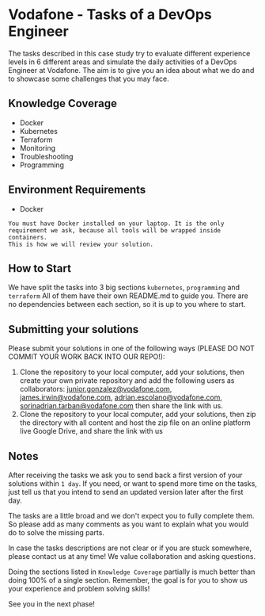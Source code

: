 # Vodafone - Tasks of a DevOps Engineer

The tasks described in this case study try to evaluate different experience levels in 6 different areas and simulate the daily activities of a DevOps Engineer at Vodafone.
The aim is to give you an idea about what we do and to showcase some challenges that you may face.

## Knowledge Coverage
- Docker
- Kubernetes
- Terraform
- Monitoring
- Troubleshooting
- Programming

## Environment Requirements
- Docker

```
You must have Docker installed on your laptop. It is the only requirement we ask, because all tools will be wrapped inside containers.
This is how we will review your solution.
```

## How to Start
We have split the tasks into 3 big sections `kubernetes`, `programming` and `terraform`
All of them have their own README&#46;md to guide you. There are no dependencies between each section, so it is up to you where to start.

## Submitting your solutions
Please submit your solutions in one of the following ways (PLEASE DO NOT COMMIT YOUR WORK BACK INTO OUR REPO!):
1. Clone the repository to your local computer, add your solutions, then create your own private repository and add the following users as collaborators: junior.gonzalez@vodafone.com, james.irwin@vodafone.com, adrian.escolano@vodafone.com, sorinadrian.tarban@vodafone.com then share the link with us.
2. Clone the repository to your local computer, add your solutions, then zip the directory with all content and host the zip file on an online platform live Google Drive, and share the link with us

## Notes
After receiving the tasks we ask you to send back a first version of your solutions within `1 day`. If you need, or want to spend more time on the tasks, just tell us that you intend to send an updated version later after the first day.

The tasks are a little broad and we don't expect you to fully complete them. So please add as many comments as you want to explain what you would do to solve the missing parts.

In case the tasks descriptions are not clear or if you are stuck somewhere, please contact us at any time! We value collaboration and asking questions.

Doing the sections listed in `Knowledge Coverage` partially is much better than doing 100% of a single section.
Remember, the goal is for you to show us your experience and problem solving skills!

See you in the next phase!
